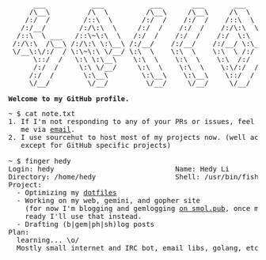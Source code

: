 <pre>
      ___           ___           ___       ___       ___     
     /\__\         /\  \         /\__\     /\__\     /\  \    
    /:/  /        /::\  \       /:/  /    /:/  /    /::\  \   
   /:/__/        /:/\:\  \     /:/  /    /:/  /    /:/\:\  \  
  /::\  \ ___   /::\~\:\  \   /:/  /    /:/  /    /:/  \:\  \ 
 /:/\:\  /\__\ /:/\:\ \:\__\ /:/__/    /:/__/    /:/__/ \:\__\
 \/__\:\/:/  / \:\~\:\ \/__/ \:\  \    \:\  \    \:\  \ /:/  /
      \::/  /   \:\ \:\__\    \:\  \    \:\  \    \:\  /:/  / 
      /:/  /     \:\ \/__/     \:\  \    \:\  \    \:\/:/  /  
     /:/  /       \:\__\        \:\__\    \:\__\    \::/  /   
     \/__/         \/__/         \/__/     \/__/     \/__/    

<strong>Welcome to my GitHub profile.</strong>
</pre>
<pre>
~ $ cat note.txt
1. If I'm not responding to any of your PRs or issues, feel free to remind
   me via <a href="mailto:hedy@tilde.cafe">email</a>.
2. I use sourcehut to host most of my projects now. (well actually <em>all</em>
   except for GitHub specific projects)

~ $ finger hedy
Login: hedy                             Name: Hedy Li
Directory: /home/hedy                   Shell: /usr/bin/fish
Project:
  - Optimizing my <a href="https://github.com/hedythedev/dotfiles">dotfiles</a>
  - Working on my web, gemini, and gopher site
    (for now I'm blogging and gemlogging <a href="hedy.smol.pub">on smol.pub</a>, once my own site is
    ready I'll use that instead.
  - Drafting (b|gem|ph|sh)log posts
Plan:
  learning... \o/
  Mostly small internet and IRC bot, email libs, golang, etc and related stuff
</pre>

